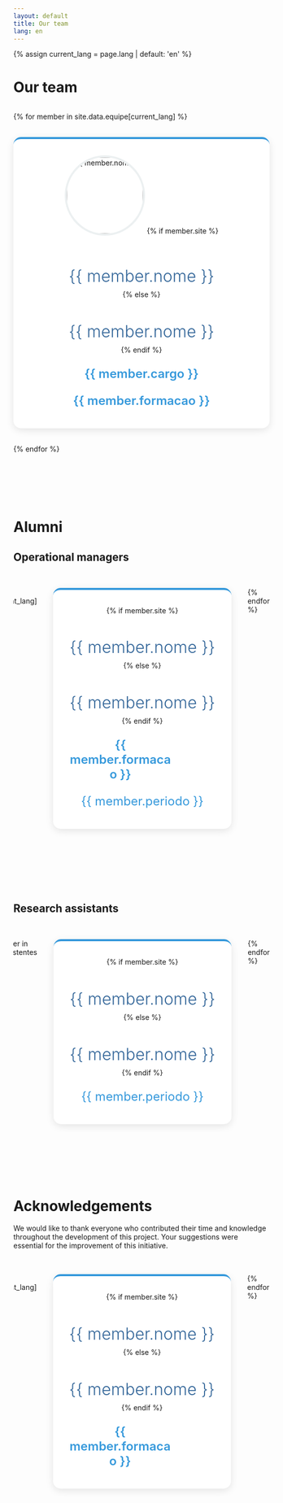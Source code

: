 ```yaml
---
layout: default
title: Our team
lang: en
---
```


{% assign current_lang = page.lang | default: 'en' %}

<style>

p {
  margin-bottom: 0.5rem !important;
}

a {
  color: #369;
  font-family: inherit;
  text-decoration: none;
  font-weight: 300;
}

h3 {
  font-weight: 300;
}

a:hover {
  color: #147;
  text-decoration: none;
}

a:visited {
  color: #525;
}

.team-grid {
    display: grid;
    grid-template-columns: repeat(auto-fit, minmax(300px, 1fr));
    gap: 2rem;
    margin: 2rem 0 8rem 0;
}

.ex-team-grid {
  display: flex;
  gap: 2rem;
  overflow-x: auto;
  padding: 1rem 0;
  margin: 2rem 0 8rem 0;
  scroll-snap-type: x mandatory;
}

.ex-team-card {
  min-width: 200px; /* Set the card width */
  flex-shrink: 0;
  scroll-snap-align: start;
  background: white;
  border-radius: 15px;
  padding: 2rem;
  text-align: center;
  box-shadow: 0 4px 15px rgba(0,0,0,0.1);
  transition: transform 0.3s ease;
  border-top: 4px solid #3498db;
}

.team-card {
    background: white;
    border-radius: 15px;
    padding: 2rem;
    text-align: center;
    box-shadow: 0 4px 15px rgba(0,0,0,0.1);
    transition: transform 0.3s ease;
    border-top: 4px solid #3498db;
}

.team-card:hover {
    transform: translateY(-5px);
    box-shadow: 0 8px 25px rgba(0,0,0,0.15);
}

.ex-team-card:hover {
    transform: translateY(-5px);
    box-shadow: 0 8px 25px rgba(0,0,0,0.15);
}

.team-photo {
    width: 150px;
    height: 150px;
    border-radius: 50%;
    object-fit: cover;
    margin: 0 auto 1rem;
    border: 4px solid #ecf0f1;
}

.team-name {
    color: #369;
    font-size: 2rem;
    margin-bottom: 0.5rem;
    text-align: center;
}

.team-card.team-name{
     margin-bottom: 2rem;
}

.team-role {
    color: #3498db;
    font-weight: 600;
    font-size: 1.5rem;
}

.ex-team-grid .team-role {
    max-width: 200px;
}

.team-year {
    color: #3498db;
    font-weight: 400;
    font-size: 1.5rem;
}

</style>

# Our team

<div class="team-grid">
{% for member in site.data.equipe[current_lang] %}
  <div class="team-card">
    <img src="{{ member.photo | relative_url }}" alt="{{ member.nome }}" class="team-photo">
    {% if member.site %}
      <h3 class="team-name"><a href="{{ member.site }}" target="_blank">{{ member.nome }}</a></h3>
    {% else %}
      <h3 class="team-name">{{ member.nome }}</h3>
    {% endif %}
    <p class="team-role">{{ member.cargo }}</p>
    <p class="team-role">{{ member.formacao }}</p>
  </div>
{% endfor %}
</div>

# Alumni

## Operational managers

<div class="ex-team-grid">
{% for member in site.data.gerentes[current_lang] %}
  <div class="ex-team-card">
    {% if member.site %}
      <h3 class="team-name"><a href="{{ member.site }}" target="_blank">{{ member.nome }}</a></h3>
    {% else %}
      <h3 class="team-name">{{ member.nome }}</h3>
    {% endif %}
    <p class="team-role">{{ member.formacao }}</p>
    <p class="team-year">{{ member.periodo }}</p>
  </div>
{% endfor %}
</div>

## Research assistants

<div class="ex-team-grid">
{% for member in site.data.assistentes %}
  <div class="ex-team-card">
    {% if member.site %}
      <h3 class="team-name"><a href="{{ member.site }}" target="_blank">{{ member.nome }}</a></h3>
    {% else %}
      <h3 class="team-name">{{ member.nome }}</h3>
    {% endif %}
    <p class="team-year">{{ member.periodo }}</p>
  </div>
{% endfor %}
</div>

# Acknowledgements

We would like to thank everyone who contributed their time and knowledge throughout the development of this project. Your suggestions were essential for the improvement of this initiative.

<div class="ex-team-grid">
{% for member in site.data.agradecimentos[current_lang] %}
  <div class="ex-team-card">
    {% if member.site %}
      <h3 class="team-name"><a href="{{ member.site }}" target="_blank">{{ member.nome }}</a></h3>
    {% else %}
      <h3 class="team-name">{{ member.nome }}</h3>
    {% endif %}
    <p class="team-role">{{ member.formacao }}</p>
  </div>
{% endfor %}
</div>